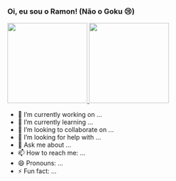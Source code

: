### Oi, eu sou o Ramon! (Não o Goku 😢)

<a href="https://github.com/ramonoliveira1">
  <img height="180em" src="https://github-readme-stats.vercel.app/api?username=ramonoliveira1&show_icons=true&theme=great-gatsby">
  <img height="180em" src="https://github-readme-stats.vercel.app/api/top-langs/?username=ramonoliveira1&layout=compact&theme=great-gatsby">
</a>


- 🔭 I’m currently working on ...
- 🌱 I’m currently learning ...
- 👯 I’m looking to collaborate on ...
- 🤔 I’m looking for help with ...
- 💬 Ask me about ...
- 📫 How to reach me: ...
- 😄 Pronouns: ...
- ⚡ Fun fact: ...

